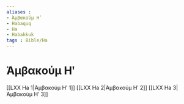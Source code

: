 ```yaml
---
aliases : 
- Ἀμβακούμ Ηʹ
- Habaquq
- Ha
- Habakkuk
tags : Bible/Ha
---
```


# Ἀμβακούμ Ηʹ

[[LXX Ha 1|Ἀμβακούμ Ηʹ 1]]
[[LXX Ha 2|Ἀμβακούμ Ηʹ 2]]
[[LXX Ha 3|Ἀμβακούμ Ηʹ 3]]
